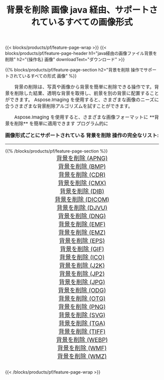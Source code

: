 ﻿---
title: 背景を削除 画像 java 経由、サポートされているすべての画像形式 
weight: 3920
url: /ja/java/remove-background/ 
lang: ja
langdirlevel: 2
locales: zh-hans,ja,it,ru,de,es,fr,nl,id,lt,pl,pt,vi,tr,ko,zh-hant,ar,hi,th,sv,cs,uk,he
description: Aspose.Imaging を使用すると、java 経由で簡単に 背景を削除 イメージを作成できます
---

{{< blocks/products/pf/feature-page-wrap >}}
{{< blocks/products/pf/feature-page-header h1="java経由の画像ファイル背景を削除" h2="{操作名} 画像" downloadText="ダウンロード" >}}


{{% blocks/products/pf/feature-page-section  h2="背景を削除 操作でサポートされているすべての形式 画像" %}}
<p align="justify" style="text-indent:2em;font-size:15px;">
背景の削除は、写真や画像から背景を簡単に削除できる操作です。背景を削除した結果、透明な背景を取得し、前景を別の背景に配置することができます。 Aspose.Imaging を使用すると、さまざまな画像のニーズに合うさまざまな背景削除アルゴリズムを試すことができます。
</p>
<p align="justify" style="text-indent:2em;font-size:15px;">
Aspose.Imaging を使用すると、さまざまな画像フォーマットに **背景を削除** を簡単に適用できます プログラム的に
</p>
<h3 style="margin-top:16px;">
画像形式ごとにサポートされている 背景を削除 操作の完全なリスト:
</h3>
<hr/>
{{% /blocks/products/pf/feature-page-section %}}
<div class="container-fluid productfamilypage bg-gray">
    <div class="convertypes bg-gray agp-content section">
        <div class="container">
		<div class="row other-converters" style="gap: 10px;font-size: 19px;text-align:center;">
		    <div class='col-md-3 other-converter remove-lp remove-rp'><a href="/imaging/ja/java/remove-background/apng/" style="padding:15px;">背景を削除 (APNG)</a></div><div class='col-md-3 other-converter remove-lp remove-rp'><a href="/imaging/ja/java/remove-background/bmp/" style="padding:15px;">背景を削除 (BMP)</a></div><div class='col-md-3 other-converter remove-lp remove-rp'><a href="/imaging/ja/java/remove-background/cdr/" style="padding:15px;">背景を削除 (CDR)</a></div><div class='col-md-3 other-converter remove-lp remove-rp'><a href="/imaging/ja/java/remove-background/cmx/" style="padding:15px;">背景を削除 (CMX)</a></div><div class='col-md-3 other-converter remove-lp remove-rp'><a href="/imaging/ja/java/remove-background/dib/" style="padding:15px;">背景を削除 (DIB)</a></div><div class='col-md-3 other-converter remove-lp remove-rp'><a href="/imaging/ja/java/remove-background/dicom/" style="padding:15px;">背景を削除 (DICOM)</a></div><div class='col-md-3 other-converter remove-lp remove-rp'><a href="/imaging/ja/java/remove-background/djvu/" style="padding:15px;">背景を削除 (DJVU)</a></div><div class='col-md-3 other-converter remove-lp remove-rp'><a href="/imaging/ja/java/remove-background/dng/" style="padding:15px;">背景を削除 (DNG)</a></div><div class='col-md-3 other-converter remove-lp remove-rp'><a href="/imaging/ja/java/remove-background/emf/" style="padding:15px;">背景を削除 (EMF)</a></div><div class='col-md-3 other-converter remove-lp remove-rp'><a href="/imaging/ja/java/remove-background/emz/" style="padding:15px;">背景を削除 (EMZ)</a></div><div class='col-md-3 other-converter remove-lp remove-rp'><a href="/imaging/ja/java/remove-background/eps/" style="padding:15px;">背景を削除 (EPS)</a></div><div class='col-md-3 other-converter remove-lp remove-rp'><a href="/imaging/ja/java/remove-background/gif/" style="padding:15px;">背景を削除 (GIF)</a></div><div class='col-md-3 other-converter remove-lp remove-rp'><a href="/imaging/ja/java/remove-background/ico/" style="padding:15px;">背景を削除 (ICO)</a></div><div class='col-md-3 other-converter remove-lp remove-rp'><a href="/imaging/ja/java/remove-background/j2k/" style="padding:15px;">背景を削除 (J2K)</a></div><div class='col-md-3 other-converter remove-lp remove-rp'><a href="/imaging/ja/java/remove-background/jp2/" style="padding:15px;">背景を削除 (JP2)</a></div><div class='col-md-3 other-converter remove-lp remove-rp'><a href="/imaging/ja/java/remove-background/jpg/" style="padding:15px;">背景を削除 (JPG)</a></div><div class='col-md-3 other-converter remove-lp remove-rp'><a href="/imaging/ja/java/remove-background/odg/" style="padding:15px;">背景を削除 (ODG)</a></div><div class='col-md-3 other-converter remove-lp remove-rp'><a href="/imaging/ja/java/remove-background/otg/" style="padding:15px;">背景を削除 (OTG)</a></div><div class='col-md-3 other-converter remove-lp remove-rp'><a href="/imaging/ja/java/remove-background/png/" style="padding:15px;">背景を削除 (PNG)</a></div><div class='col-md-3 other-converter remove-lp remove-rp'><a href="/imaging/ja/java/remove-background/svg/" style="padding:15px;">背景を削除 (SVG)</a></div><div class='col-md-3 other-converter remove-lp remove-rp'><a href="/imaging/ja/java/remove-background/tga/" style="padding:15px;">背景を削除 (TGA)</a></div><div class='col-md-3 other-converter remove-lp remove-rp'><a href="/imaging/ja/java/remove-background/tiff/" style="padding:15px;">背景を削除 (TIFF)</a></div><div class='col-md-3 other-converter remove-lp remove-rp'><a href="/imaging/ja/java/remove-background/webp/" style="padding:15px;">背景を削除 (WEBP)</a></div><div class='col-md-3 other-converter remove-lp remove-rp'><a href="/imaging/ja/java/remove-background/wmf/" style="padding:15px;">背景を削除 (WMF)</a></div><div class='col-md-3 other-converter remove-lp remove-rp'><a href="/imaging/ja/java/remove-background/wmz/" style="padding:15px;">背景を削除 (WMZ)</a></div>
                </div>
        </div>
    </div>
</div>
<br/>

{{< /blocks/products/pf/feature-page-wrap >}}
